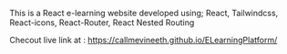 This is a React e-learning website
developed using;
React, Tailwindcss, React-icons, React-Router, React Nested Routing

Checout live link at : https://callmevineeth.github.io/ELearningPlatform/
